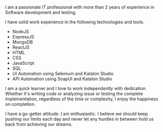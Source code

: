 I am a passionate IT professional with more than 2 years of experience in Software development and testing.

I have solid work experience in the following technologies and tools.

- NodeJS
- ExpressJS
- MongoDB
- ReactJS
- HTML
- CSS
- JavaScript
- SQL
- UI Automation using Selenium and Katalon Studio
- API Automation using SoapUI and Katalon Studio

I am a quick learner and I love to work independently with dedication. Whether it's writing code or analyzing issue or testing the complete implementation, regardless of the time or complexity, I enjoy the happiness on completion.

I have a go-getter attitude. I am enthusiastic. I believe we should keep pushing our limits each day and never let any hurdles in between hold us back from achieving our dreams.
